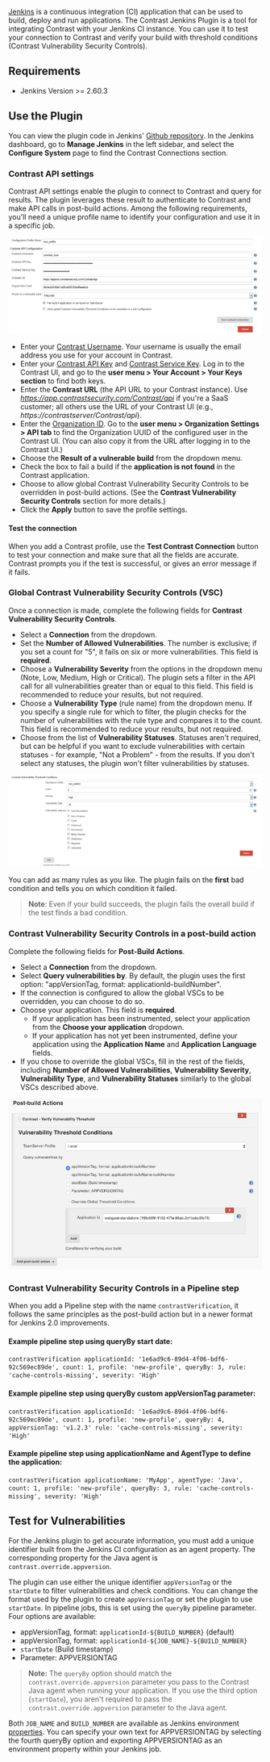 <!--
title: "Contrast Jenkins Plugin"
description: "Sample Jenkins plugin using the Contrast Java SDK"
tags: "tools Jenkins SDK Integration Java"
-->

[Jenkins](https://jenkins.io/) is a continuous integration (CI) application that can be used to build, deploy and run applications. The Contrast Jenkins Plugin is a tool for integrating Contrast with your Jenkins CI instance. You can use it to test your connection to Contrast and verify your build with threshold conditions (Contrast Vulnerability Security Controls).

## Requirements
* Jenkins Version >= 2.60.3

## Use the Plugin

You can view the plugin code in Jenkins' [Github repository](https://github.com/jenkinsci/contrast-continuous-application-security-plugin). In the Jenkins dashboard, go to **Manage Jenkins** in the left sidebar, and select the **Configure System** page to find the Contrast Connections section.

### Contrast API settings

Contrast API settings enable the plugin to connect to Contrast and query for results. The plugin leverages these result to authenticate to Contrast and make API calls in post-build actions. Among the following requirements, you'll need a unique profile name to identify your configuration and use it in a specific job.

<a href="assets/images/Jenkins_ts_profile.png" rel="lightbox" title="Profile configuration"><img class="thumbnail" src="assets/images/Jenkins_ts_profile.png"/></a>

* Enter your [Contrast Username](user-account.html#loginpwd). Your username is usually the email address you use for your account in Contrast. 
* Enter your [Contrast API Key](user-account.html#profile) and [Contrast Service Key](user-account.html#profile). Log in to the Contrast UI, and go to the **user menu > Your Account > Your Keys section** to find both keys.         
* Enter the **Contrast URL** (the API URL to your Contrast instance). Use *https://app.contrastsecurity.com/Contrast/api* if you're a SaaS customer; all others use the URL of your Contrast UI (e.g., *https://contrastserver/Contrast/api*). 
* Enter the [Organization ID](admin-orgsettings.html#apikey). Go to the **user menu > Organization Settings > API tab** to find the Organization UUID of the configured user in the Contrast UI. (You can also copy it from the URL after logging in to the Contrast UI.) 
* Choose the **Result of a vulnerable build** from the dropdown menu. 
* Check the box to fail a build if the **application is not found** in the Contrast application. 
* Choose to allow global Contrast Vulnerability Security Controls to be overridden in post-build actions. (See the **Contrast Vulnerability Security Controls**
section for more details.)
* Click the **Apply** button to save the profile settings.

#### Test the connection

When you add a Contrast profile, use the **Test Contrast Connection** button to test your connection and make sure that all the fields are accurate. Contrast prompts you if the test is successful, or gives an error message if it fails.

### Global Contrast Vulnerability Security Controls (VSC)

Once a connection is made, complete the following fields for **Contrast Vulnerability Security Controls**. 

* Select a **Connection** from the dropdown.
* Set the **Number of Allowed Vulnerabilities**. The number is exclusive; if you set a count for "5", it fails on six or more vulnerabilities. This field is **required**.
* Choose a **Vulnerability Severity** from the options in the dropdown menu (Note, Low, Medium, High or Critical). The plugin sets a filter in the API call for all vulnerabilities greater than or equal to this field. This field is recommended to reduce your results, but not required. 
* Choose a **Vulnerability Type** (rule name) from the dropdown menu. If you specify a single rule for which to filter, the plugin checks for the number of vulnerabilities with the rule type and compares it to the count. This field is recommended to reduce your results, but not required. 
* Choose from the list of **Vulnerability Statuses**. Statuses aren't required, but can be helpful if you want to exclude vulnerabilities with certain statuses - for example, "Not a Problem" - from the results. If you don't select any statuses, the plugin won't filter vulnerabilities by statuses.

<a href="assets/images/Jenkins_global_threshold_condition.png" rel="lightbox" title="VSC configuration"><img class="thumbnail" src="assets/images/Jenkins_global_threshold_condition.png"/></a>

You can add as many rules as you like. The plugin fails on the **first** bad condition and tells you on which condition it failed.

>**Note**: Even if your build succeeds, the plugin fails the overall build if the test finds a bad condition.

### Contrast Vulnerability Security Controls in a post-build action

Complete the following fields for **Post-Build Actions**.

* Select a **Connection** from the dropdown.
* Select **Query vulnerabilities by**. By default, the plugin uses the first option: "appVersionTag, format: applicationId-buildNumber". 
* If the connection is configured to allow the global VSCs to be overridden, you can choose to do so.
* Choose your application. This field is **required**.
    * If your application has been instrumented, select your application from the **Choose your application** dropdown.
    * If your application has not yet been instrumented, define your application using the **Application Name** and **Application Language** fields.
* If you chose to override the global VSCs, fill in the rest of the fields, including **Number of Allowed Vulnerabilities**,
 **Vulnerability Severity**, **Vulnerability Type**, and **Vulnerability Statuses** similarly to the global VSCs described above.

<a href="assets/images/Jenkins_threshold_condition.png" rel="lightbox" title="VSC configuration"><img class="thumbnail" src="assets/images/Jenkins_threshold_condition.png"/></a>

### Contrast Vulnerability Security Controls in a Pipeline step

When you add a Pipeline step with the name `contrastVerification`, it follows the same principles as the post-build action but in a newer format for Jenkins 2.0 improvements.

#### Example pipeline step using queryBy start date:

```
contrastVerification applicationId: '1e6ad9c6-89d4-4f06-bdf6-92c569ec89de', count: 1, profile: 'new-profile', queryBy: 3, rule: 'cache-controls-missing', severity: 'High'
```

#### Example pipeline step using queryBy custom appVersionTag parameter:

```
contrastVerification applicationId: '1e6ad9c6-89d4-4f06-bdf6-92c569ec89de', count: 1, profile: 'new-profile', queryBy: 4, appVersionTag: 'v1.2.3' rule: 'cache-controls-missing', severity: 'High'
```

#### Example pipeline step using applicationName and AgentType to define the application:

```
contrastVerification applicationName: 'MyApp', agentType: 'Java', count: 1, profile: 'new-profile', queryBy: 3, rule: 'cache-controls-missing', severity: 'High'
```

## Test for Vulnerabilities

For the Jenkins plugin to get accurate information, you must add a unique identifier built from the Jenkins CI configuration as an agent property. The corresponding property for the Java agent is `contrast.override.appversion`.

The plugin can use either the unique identifier `appVersionTag` or the `startDate` to filter vulnerabilities and check conditions. You can change the format used by the plugin to create `appVersionTag` or set the plugin to use `startDate`. In pipeline jobs, this is set using the `queryBy` pipeline parameter. Four options are available: 

* appVersionTag, format: `applicationId-${BUILD_NUMBER}` (default)
* appVersionTag, format: `applicationId-${JOB_NAME}-${BUILD_NUMBER}`
* `startDate` (Build timestamp)
* Parameter: APPVERSIONTAG

> **Note:** The `queryBy` option should match the `contrast.override.appversion` parameter you pass to the Contrast Java agent when running your application. If you use the third option (`startDate`), you aren't required to pass the `contrast.override.appversion` parameter to the Java agent.

Both `JOB_NAME` and `BUILD_NUMBER` are available as Jenkins environment <a href="https://wiki.jenkins-ci.org/display/JENKINS/Building+a+software+project">properties</a>. You can specify your own text for APPVERSIONTAG by selecting the fourth queryBy option and exporting APPVERSIONTAG as an environment property within your Jenkins job.
